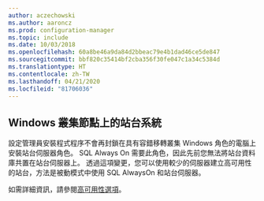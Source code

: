 ```yaml
---
author: aczechowski
ms.author: aaroncz
ms.prod: configuration-manager
ms.topic: include
ms.date: 10/03/2018
ms.openlocfilehash: 60a8be46a9da84d2bbeac79e4b1dad46ce5de847
ms.sourcegitcommit: bbf820c35414bf2cba356f30fe047c1a34c5384d
ms.translationtype: HT
ms.contentlocale: zh-TW
ms.lasthandoff: 04/21/2020
ms.locfileid: "81706036"
---
```

## <a name="site-system-on-windows-cluster-node"></a><a name="bkmk_cluster"></a> Windows 叢集節點上的站台系統
<!--1359132-->

設定管理員安裝程式程序不會再封鎖在具有容錯移轉叢集 Windows 角色的電腦上安裝站台伺服器角色。 SQL Always On 需要此角色，因此先前您無法將站台資料庫共置在站台伺服器上。 透過這項變更，您可以使用較少的伺服器建立高可用性的站台，方法是被動模式中使用 SQL AlwaysOn 和站台伺服器。 

如需詳細資訊，請參閱[高可用性選項](../../../servers/deploy/configure/high-availability-options.md)。



